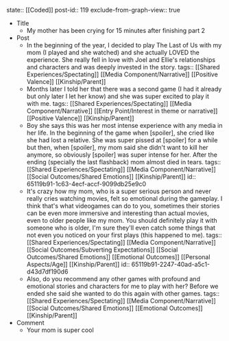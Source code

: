 state:: [[Coded]]
post-id:: 119
exclude-from-graph-view:: true

- Title
	- My mother has been crying for 15 minutes after finishing part 2
- Post
	- In the beginning of the year, I decided to play The Last of Us with my mom (I played and she watched) and she actually LOVED the experience. She really fell in love with Joel and Ellie's relationships and characters and was deeply invested in the story.
	  tags:: [[Shared Experiences/Spectating]] [[Media Component/Narrative]] [[Positive Valence]] [[Kinship/Parent]]
	- Months later I told her that there was a second game (I had it already but only later I let her know) and she was super excited to play it with me.
	  tags:: [[Shared Experiences/Spectating]] [[Media Component/Narrative]] [[Entry Point/Interest in theme or narrative]] [[Positive Valence]] [[Kinship/Parent]]
	- Boy she says this was her most intense experience with any media in her life. In the beginning of the game when [spoiler], she cried like she had lost a relative. She was super pissed at [spoiler] for a while but then, when [spoiler], my mom said she didn't want to kill her anymore, so obviously [spoiler] was super intense for her. After the ending (specially the last flashback) mom almost died in tears.
	  tags:: [[Shared Experiences/Spectating]] [[Media Component/Narrative]] [[Social Outcomes/Shared Emotions]] [[Kinship/Parent]]
	  id:: 65119b91-1c63-4ecf-accf-9099db25e9c0
	- It's crazy how my mom, who is a super serious person and never really cries watching movies, felt so emotional during the gameplay. I think that's what videogames can do to you, sometimes their stories can be even more immersive and interesting than actual movies, even to older people like my mom. You should definitely play it with someone who is older, I'm sure they'll even catch some things that not even you noticed on your first plays (this happened to me).
	  tags:: [[Shared Experiences/Spectating]] [[Media Component/Narrative]] [[Social Outcomes/Subverting Expectations]] [[Social Outcomes/Shared Emotions]] [[Emotional Outcomes]] [[Personal Aspects/Age]] [[Kinship/Parent]]
	  id:: 65119b91-2247-40ad-a5c1-d43d7df190d6
	- Also, do you recommend any other games with profound and emotional stories and characters for me to play with her? Before we ended she said she wanted to do this again with other games.
	  tags:: [[Shared Experiences/Spectating]] [[Media Component/Narrative]] [[Social Outcomes/Shared Emotions]] [[Emotional Outcomes]] [[Kinship/Parent]]
- Comment
	- Your mom is super cool